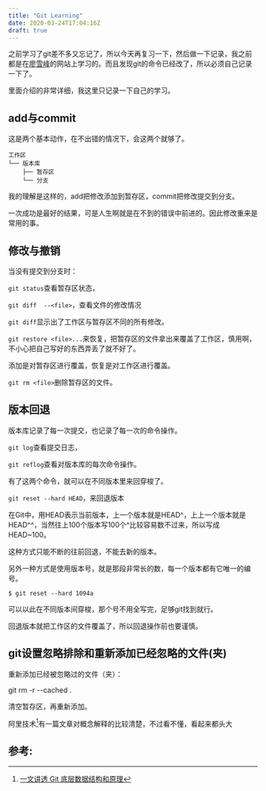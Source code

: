```yaml
---
title: "Git Learning"
date: 2020-03-24T17:04:16Z
draft: true
---
```


之前学习了git差不多又忘记了，所以今天再复习一下，然后做一下记录，我之前都是在[廖雪峰](https://www.liaoxuefeng.com/wiki/896043488029600/897889638509536)的网站上学习的。而且发现git的命令已经改了，所以必须自己记录一下了。

里面介绍的非常详细，我这里只记录一下自己的学习。

## add与commit

这是两个基本动作，在不出错的情况下，会这两个就够了。
```
工作区
└── 版本库
    ├── 暂存区
    └── 分支
```
我的理解是这样的，add把修改添加到暂存区，commit把修改提交到分支。


一次成功是最好的结果，可是人生啊就是在不到的错误中前进的。因此修改重来是常用的事。

## 修改与撤销

当没有提交到分支时：

`git status`查看暂存区状态，

`git diff  --<file>`，查看文件的修改情况

`git diff`显示出了工作区与暂存区不同的所有修改。

`git restore <file>...`来恢复，把暂存区的文件拿出来覆盖了工作区，慎用啊，不小心把自己写好的东西弄丢了就不好了。 

添加是对暂存区进行覆盖，恢复是对工作区进行覆盖。

`git rm <file>`删除暂存区的文件。

## 版本回退

版本库记录了每一次提交，也记录了每一次的命令操作。

`git log`查看提交日志，

`git reflog`查看对版本库的每次命令操作。

有了这两个命令，就可以在不同版本里来回穿梭了。

`git reset --hard HEAD`，来回退版本

在Git中，用HEAD表示当前版本，上一个版本就是HEAD^，上上一个版本就是HEAD^^，当然往上100个版本写100个^比较容易数不过来，所以写成HEAD~100。

这种方式只能不断的往前回退，不能去新的版本。

另外一种方式是使用版本号，就是那段非常长的数，每一个版本都有它唯一的编号。
```
$ git reset --hard 1094a
```
可以以此在不同版本间穿梭，那个号不用全写完，足够git找到就行。

回退版本就把工作区的文件覆盖了，所以回退操作前也要谨慎。



## git设置忽略排除和重新添加已经忽略的文件(夹)

重新添加已经被忽略过的文件（夹）：

git rm -r --cached . 

清空暂存区，再重新添加。

阿里技术[^1]有一篇文章对概念解释的比较清楚，不过看不懂，看起来都头大

## 参考:

[^1]: [一文讲透 Git 底层数据结构和原理](https://zhuanlan.zhihu.com/p/142289703)





